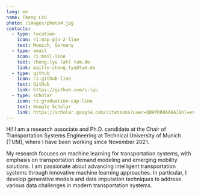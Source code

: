 ```yaml
---
lang: en
name: Cheng LYU
photo: /images/photo4.jpg
contacts:
  - type: location
    icon: ri:map-pin-2-line
    text: Munich, Germany
  - type: email
    icon: ri:mail-line
    text: cheng.lyu (at) tum.de
    link: mailto:cheng.lyu@tum.de
  - type: github
    icon: ri:github-line
    text: GitHub
    link: https://github.com/c-lyu
  - type: scholar
    icon: ri:graduation-cap-line
    text: Google Scholar
    link: https://scholar.google.com/citations?user=QBHfKR8AAAAJ&hl=en
---
```


Hi! I am a research associate and Ph.D. candidate at the Chair of Transportation Systems Engineering at Technical University of Munich (TUM), where I have been working since November 2021.

My research focuses on machine learning for transportation systems, with emphasis on transportation demand modeling and emerging mobility solutions. I am passionate about advancing intelligent transportation systems through innovative machine learning approaches. In particular, I develop generative models and data imputation techniques to address various data challenges in modern transportation systems.
